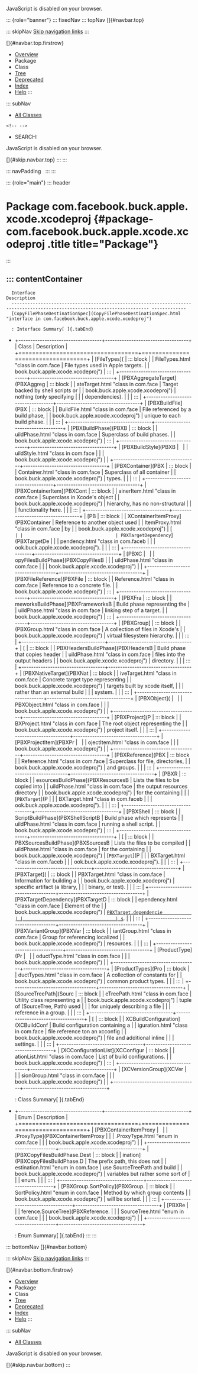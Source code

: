 <div>

JavaScript is disabled on your browser.

</div>

::: {role="banner"}
::: fixedNav
::: topNav
[]{#navbar.top}

::: skipNav
[Skip navigation links](#skip.navbar.top "Skip navigation links")
:::

[]{#navbar.top.firstrow}

-   [Overview](../../../../../../index.html)
-   Package
-   Class
-   [Tree](package-tree.html)
-   [Deprecated](../../../../../../deprecated-list.html)
-   [Index](../../../../../../index-all.html)
-   [Help](../../../../../../help-doc.html)
:::

::: subNav
-   [All Classes](../../../../../../allclasses.html)

```{=html}
<!-- -->
```
-   SEARCH:

<div>

<div>

JavaScript is disabled on your browser.

</div>

</div>

[]{#skip.navbar.top}
:::
:::

::: navPadding
 
:::
:::

::: {role="main"}
::: header
# Package com.facebook.buck.apple.xcode.xcodeproj {#package-com.facebook.buck.apple.xcode.xcodeproj .title title="Package"}
:::

::: contentContainer
-   
      Interface                                                                                                                  Description
      -------------------------------------------------------------------------------------------------------------------------- -------------
      [CopyFilePhaseDestinationSpec](CopyFilePhaseDestinationSpec.html "interface in com.facebook.buck.apple.xcode.xcodeproj")    

      : Interface Summary[ ]{.tabEnd}

-   +-----------------------------------+-----------------------------------+
    | Class                             | Description                       |
    +===================================+===================================+
    | [FileTypes](                      | ::: block                         |
    | FileTypes.html "class in com.face | File types used in Apple targets. |
    | book.buck.apple.xcode.xcodeproj") | :::                               |
    +-----------------------------------+-----------------------------------+
    | [PBXAggregateTarget](PBXAggreg    | ::: block                         |
    | ateTarget.html "class in com.face | Target backed by shell scripts or |
    | book.buck.apple.xcode.xcodeproj") | nothing (only specifying          |
    |                                   | dependencies).                    |
    |                                   | :::                               |
    +-----------------------------------+-----------------------------------+
    | [PBXBuildFile](PBX                | ::: block                         |
    | BuildFile.html "class in com.face | File referenced by a build phase, |
    | book.buck.apple.xcode.xcodeproj") | unique to each build phase.       |
    |                                   | :::                               |
    +-----------------------------------+-----------------------------------+
    | [PBXBuildPhase](PBXB              | ::: block                         |
    | uildPhase.html "class in com.face | Superclass of build phases.       |
    | book.buck.apple.xcode.xcodeproj") | :::                               |
    +-----------------------------------+-----------------------------------+
    | [PBXBuildStyle](PBXB              |                                   |
    | uildStyle.html "class in com.face |                                   |
    | book.buck.apple.xcode.xcodeproj") |                                   |
    +-----------------------------------+-----------------------------------+
    | [PBXContainer](PBX                | ::: block                         |
    | Container.html "class in com.face | Superclass of all container       |
    | book.buck.apple.xcode.xcodeproj") | types.                            |
    |                                   | :::                               |
    +-----------------------------------+-----------------------------------+
    | [PBXContainerItem](PBXCont        | ::: block                         |
    | ainerItem.html "class in com.face | Superclass in Xcode\'s object     |
    | book.buck.apple.xcode.xcodeproj") | hierarchy, has no non-structural  |
    |                                   | functionality here.               |
    |                                   | :::                               |
    +-----------------------------------+-----------------------------------+
    | [PB                               | ::: block                         |
    | XContainerItemProxy](PBXContainer | Reference to another object used  |
    | ItemProxy.html "class in com.face | by                                |
    | book.buck.apple.xcode.xcodeproj") | [`                                |
    |                                   | PBXTargetDependency`](PBXTargetDe |
    |                                   | pendency.html "class in com.faceb |
    |                                   | ook.buck.apple.xcode.xcodeproj"). |
    |                                   | :::                               |
    +-----------------------------------+-----------------------------------+
    | [PBXC                             |                                   |
    | opyFilesBuildPhase](PBXCopyFilesB |                                   |
    | uildPhase.html "class in com.face |                                   |
    | book.buck.apple.xcode.xcodeproj") |                                   |
    +-----------------------------------+-----------------------------------+
    | [PBXFileReference](PBXFile        | ::: block                         |
    | Reference.html "class in com.face | Reference to a concrete file.     |
    | book.buck.apple.xcode.xcodeproj") | :::                               |
    +-----------------------------------+-----------------------------------+
    | [PBXFra                           | ::: block                         |
    | meworksBuildPhase](PBXFrameworksB | Build phase representing the      |
    | uildPhase.html "class in com.face | linking step of a target.         |
    | book.buck.apple.xcode.xcodeproj") | :::                               |
    +-----------------------------------+-----------------------------------+
    | [PBXGroup]                        | ::: block                         |
    | (PBXGroup.html "class in com.face | A collection of files in Xcode\'s |
    | book.buck.apple.xcode.xcodeproj") | virtual filesystem hierarchy.     |
    |                                   | :::                               |
    +-----------------------------------+-----------------------------------+
    | [                                 | ::: block                         |
    | PBXHeadersBuildPhase](PBXHeadersB | Build phase that copies header    |
    | uildPhase.html "class in com.face | files into the output headers     |
    | book.buck.apple.xcode.xcodeproj") | directory.                        |
    |                                   | :::                               |
    +-----------------------------------+-----------------------------------+
    | [PBXNativeTarget](PBXNat          | ::: block                         |
    | iveTarget.html "class in com.face | Concrete target type representing |
    | book.buck.apple.xcode.xcodeproj") | targets built by xcode itself,    |
    |                                   | rather than an external build     |
    |                                   | system.                           |
    |                                   | :::                               |
    +-----------------------------------+-----------------------------------+
    | [PBXObject](                      |                                   |
    | PBXObject.html "class in com.face |                                   |
    | book.buck.apple.xcode.xcodeproj") |                                   |
    +-----------------------------------+-----------------------------------+
    | [PBXProject](P                    | ::: block                         |
    | BXProject.html "class in com.face | The root object representing the  |
    | book.buck.apple.xcode.xcodeproj") | project itself.                   |
    |                                   | :::                               |
    +-----------------------------------+-----------------------------------+
    | [PBXProjectItem](PBXPr            |                                   |
    | ojectItem.html "class in com.face |                                   |
    | book.buck.apple.xcode.xcodeproj") |                                   |
    +-----------------------------------+-----------------------------------+
    | [PBXReference](PBX                | ::: block                         |
    | Reference.html "class in com.face | Superclass for file, directories, |
    | book.buck.apple.xcode.xcodeproj") | and groups.                       |
    |                                   | :::                               |
    +-----------------------------------+-----------------------------------+
    | [PBXR                             | ::: block                         |
    | esourcesBuildPhase](PBXResourcesB | Lists the files to be copied into |
    | uildPhase.html "class in com.face | the output resources directory    |
    | book.buck.apple.xcode.xcodeproj") | for the containing                |
    |                                   | [`PBXTarget`](P                   |
    |                                   | BXTarget.html "class in com.faceb |
    |                                   | ook.buck.apple.xcode.xcodeproj"). |
    |                                   | :::                               |
    +-----------------------------------+-----------------------------------+
    | [PBXShell                         | ::: block                         |
    | ScriptBuildPhase](PBXShellScriptB | Build phase which represents      |
    | uildPhase.html "class in com.face | running a shell script.           |
    | book.buck.apple.xcode.xcodeproj") | :::                               |
    +-----------------------------------+-----------------------------------+
    | [                                 | ::: block                         |
    | PBXSourcesBuildPhase](PBXSourcesB | Lists the files to be compiled    |
    | uildPhase.html "class in com.face | for the containing                |
    | book.buck.apple.xcode.xcodeproj") | [`PBXTarget`](P                   |
    |                                   | BXTarget.html "class in com.faceb |
    |                                   | ook.buck.apple.xcode.xcodeproj"). |
    |                                   | :::                               |
    +-----------------------------------+-----------------------------------+
    | [PBXTarget](                      | ::: block                         |
    | PBXTarget.html "class in com.face | Information for building a        |
    | book.buck.apple.xcode.xcodeproj") | specific artifact (a library,     |
    |                                   | binary, or test).                 |
    |                                   | :::                               |
    +-----------------------------------+-----------------------------------+
    | [PBXTargetDependency](PBXTargetD  | ::: block                         |
    | ependency.html "class in com.face | Element of the                    |
    | book.buck.apple.xcode.xcodeproj") | [`PBXTarget.dependencie           |
    |                                   | s`](PBXTarget.html#dependencies). |
    |                                   | :::                               |
    +-----------------------------------+-----------------------------------+
    | [PBXVariantGroup](PBXVar          | ::: block                         |
    | iantGroup.html "class in com.face | Group for referencing localized   |
    | book.buck.apple.xcode.xcodeproj") | resources.                        |
    |                                   | :::                               |
    +-----------------------------------+-----------------------------------+
    | [ProductType](Pr                  |                                   |
    | oductType.html "class in com.face |                                   |
    | book.buck.apple.xcode.xcodeproj") |                                   |
    +-----------------------------------+-----------------------------------+
    | [ProductTypes](Pro                | ::: block                         |
    | ductTypes.html "class in com.face | A collection of constants for     |
    | book.buck.apple.xcode.xcodeproj") | common product types.             |
    |                                   | :::                               |
    +-----------------------------------+-----------------------------------+
    | [SourceTreePath](Sourc            | ::: block                         |
    | eTreePath.html "class in com.face | Utility class representing a      |
    | book.buck.apple.xcode.xcodeproj") | tuple of (SourceTree, Path) used  |
    |                                   | for uniquely describing a file    |
    |                                   | reference in a group.             |
    |                                   | :::                               |
    +-----------------------------------+-----------------------------------+
    | [                                 | ::: block                         |
    | XCBuildConfiguration](XCBuildConf | Build configuration containing a  |
    | iguration.html "class in com.face | file reference ton an xcconfig    |
    | book.buck.apple.xcode.xcodeproj") | file and additional inline        |
    |                                   | settings.                         |
    |                                   | :::                               |
    +-----------------------------------+-----------------------------------+
    | [XCConfigurationList](XCConfigur  | ::: block                         |
    | ationList.html "class in com.face | List of build configurations.     |
    | book.buck.apple.xcode.xcodeproj") | :::                               |
    +-----------------------------------+-----------------------------------+
    | [XCVersionGroup](XCVer            |                                   |
    | sionGroup.html "class in com.face |                                   |
    | book.buck.apple.xcode.xcodeproj") |                                   |
    +-----------------------------------+-----------------------------------+

    : Class Summary[ ]{.tabEnd}

-   +-----------------------------------+-----------------------------------+
    | Enum                              | Description                       |
    +===================================+===================================+
    | [PBXContainerItemProxy            |                                   |
    | .ProxyType](PBXContainerItemProxy |                                   |
    | .ProxyType.html "enum in com.face |                                   |
    | book.buck.apple.xcode.xcodeproj") |                                   |
    +-----------------------------------+-----------------------------------+
    | [PBXCopyFilesBuildPhase.Dest      | ::: block                         |
    | ination](PBXCopyFilesBuildPhase.D | The prefix path, this does not    |
    | estination.html "enum in com.face | use SourceTreePath and build      |
    | book.buck.apple.xcode.xcodeproj") | variables but rather some sort of |
    |                                   | enum.                             |
    |                                   | :::                               |
    +-----------------------------------+-----------------------------------+
    | [PBXGroup.SortPolicy](PBXGroup.   | ::: block                         |
    | SortPolicy.html "enum in com.face | Method by which group contents    |
    | book.buck.apple.xcode.xcodeproj") | will be sorted.                   |
    |                                   | :::                               |
    +-----------------------------------+-----------------------------------+
    | [PBXRe                            |                                   |
    | ference.SourceTree](PBXReference. |                                   |
    | SourceTree.html "enum in com.face |                                   |
    | book.buck.apple.xcode.xcodeproj") |                                   |
    +-----------------------------------+-----------------------------------+

    : Enum Summary[ ]{.tabEnd}
:::
:::

::: bottomNav
[]{#navbar.bottom}

::: skipNav
[Skip navigation links](#skip.navbar.bottom "Skip navigation links")
:::

[]{#navbar.bottom.firstrow}

-   [Overview](../../../../../../index.html)
-   Package
-   Class
-   [Tree](package-tree.html)
-   [Deprecated](../../../../../../deprecated-list.html)
-   [Index](../../../../../../index-all.html)
-   [Help](../../../../../../help-doc.html)
:::

::: subNav
-   [All Classes](../../../../../../allclasses.html)

<div>

<div>

JavaScript is disabled on your browser.

</div>

</div>

[]{#skip.navbar.bottom}
:::
